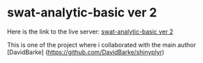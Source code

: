 # swat-analytic-basic ver 2

Here is the link to the live server: [swat-analytic-basic ver 2](https://mackykavinsky.shinyapps.io/swat-analytic-intermmediate/) 

This is one of the project where i collaborated with the main author [DavidBarke] (https://github.com/DavidBarke/shinyplyr) 
